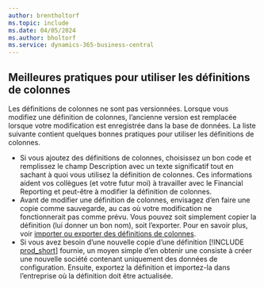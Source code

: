 ```yaml
---
author: brentholtorf
ms.topic: include
ms.date: 04/05/2024
ms.author: bholtorf
ms.service: dynamics-365-business-central
---
```


## <a name="best-practices-for-working-with-column-definitions"></a>Meilleures pratiques pour utiliser les définitions de colonnes

Les définitions de colonnes ne sont pas versionnées. Lorsque vous modifiez une définition de colonnes, l’ancienne version est remplacée lorsque votre modification est enregistrée dans la base de données. La liste suivante contient quelques bonnes pratiques pour utiliser les définitions de colonnes.

- Si vous ajoutez des définitions de colonnes, choisissez un bon code et remplissez le champ Description avec un texte significatif tout en sachant à quoi vous utilisez la définition de colonnes. Ces informations aident vos collègues (et votre futur moi) à travailler avec le Financial Reporting et peut-être à modifier la définition de colonnes.
- Avant de modifier une définition de colonnes, envisagez d’en faire une copie comme sauvegarde, au cas où votre modification ne fonctionnerait pas comme prévu. Vous pouvez soit simplement copier la définition (lui donner un bon nom), soit l’exporter. Pour en savoir plus, voir [importer ou exporter des définitions de colonnes](#import-or-export-financial-report-column-definitions).
- Si vous avez besoin d’une nouvelle copie d’une définition [!INCLUDE [prod_short](prod_short.md)] fournie, un moyen simple d’en obtenir une consiste à créer une nouvelle société contenant uniquement des données de configuration. Ensuite, exportez la définition et importez-la dans l’entreprise où la définition doit être actualisée.
